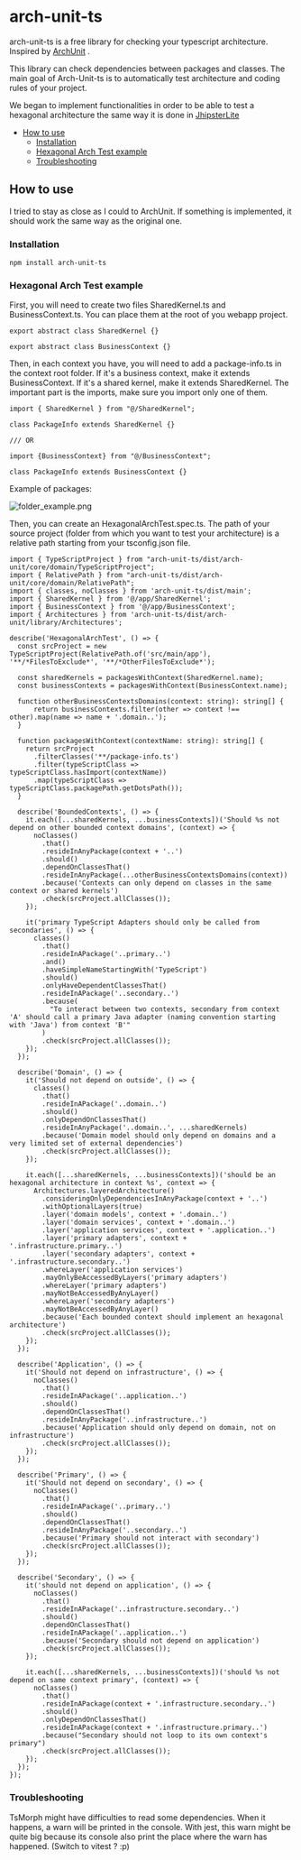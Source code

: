 # arch-unit-ts

arch-unit-ts is a free library for checking your typescript architecture. Inspired by [ArchUnit](https://github.com/TNG/ArchUnit) .

This library can check dependencies between packages and classes. The main goal of Arch-Unit-ts is to automatically test architecture and coding rules of your project.

We began to implement functionalities in order to be able to test a hexagonal architecture the same way it is done in [JhipsterLite](https://github.com/jhipster/jhipster-lite/blob/main/src/test/java/tech/jhipster/lite/HexagonalArchTest.java)

<!-- TOC -->

- [How to use](#how-to-use)
  - [Installation](#installation)
  - [Hexagonal Arch Test example](#hexagonal-arch-test-example)
  - [Troubleshooting](#troubleshooting)
  <!-- TOC -->

## How to use

I tried to stay as close as I could to ArchUnit. If something is implemented, it should work the same way as the original one.

### Installation

`npm install arch-unit-ts`

### Hexagonal Arch Test example

First, you will need to create two files SharedKernel.ts and BusinessContext.ts.
You can place them at the root of you webapp project.

```
export abstract class SharedKernel {}
```

```
export abstract class BusinessContext {}
```

Then, in each context you have, you will need to add a package-info.ts in the context root folder.
If it's a business context, make it extends BusinessContext.
If it's a shared kernel, make it extends SharedKernel.
The important part is the imports, make sure you import only one of them.

```
import { SharedKernel } from "@/SharedKernel";

class PackageInfo extends SharedKernel {}

/// OR

import {BusinessContext} from "@/BusinessContext";

class PackageInfo extends BusinessContext {}
```

Example of packages:

![folder_example.png](https://github.com/teyma/arch-unit-ts/blob/main/src/main/resouces/folder_example.png?raw=true)

Then, you can create an HexagonalArchTest.spec.ts.
The path of your source project (folder from which you want to test your architecture) is a relative path starting from your tsconfig.json file.

```
import { TypeScriptProject } from "arch-unit-ts/dist/arch-unit/core/domain/TypeScriptProject";
import { RelativePath } from "arch-unit-ts/dist/arch-unit/core/domain/RelativePath";
import { classes, noClasses } from 'arch-unit-ts/dist/main';
import { SharedKernel } from '@/app/SharedKernel';
import { BusinessContext } from '@/app/BusinessContext';
import { Architectures } from 'arch-unit-ts/dist/arch-unit/library/Architectures';

describe('HexagonalArchTest', () => {
  const srcProject = new TypeScriptProject(RelativePath.of('src/main/app'), '**/*FilesToExclude*', '**/*OtherFilesToExclude*');

  const sharedKernels = packagesWithContext(SharedKernel.name);
  const businessContexts = packagesWithContext(BusinessContext.name);

  function otherBusinessContextsDomains(context: string): string[] {
      return businessContexts.filter(other => context !== other).map(name => name + '.domain..');
  }

  function packagesWithContext(contextName: string): string[] {
    return srcProject
      .filterClasses('**/package-info.ts')
      .filter(typeScriptClass => typeScriptClass.hasImport(contextName))
      .map(typeScriptClass => typeScriptClass.packagePath.getDotsPath());
  }

  describe('BoundedContexts', () => {
    it.each([...sharedKernels, ...businessContexts])('Should %s not depend on other bounded context domains', (context) => {
      noClasses()
        .that()
        .resideInAnyPackage(context + '..')
        .should()
        .dependOnClassesThat()
        .resideInAnyPackage(...otherBusinessContextsDomains(context))
        .because('Contexts can only depend on classes in the same context or shared kernels')
        .check(srcProject.allClasses());
    });

    it('primary TypeScript Adapters should only be called from secondaries', () => {
      classes()
        .that()
        .resideInAPackage('..primary..')
        .and()
        .haveSimpleNameStartingWith('TypeScript')
        .should()
        .onlyHaveDependentClassesThat()
        .resideInAPackage('..secondary..')
        .because(
          "To interact between two contexts, secondary from context 'A' should call a primary Java adapter (naming convention starting with 'Java') from context 'B'"
        )
        .check(srcProject.allClasses());
    });
  });

  describe('Domain', () => {
    it('Should not depend on outside', () => {
      classes()
        .that()
        .resideInAPackage('..domain..')
        .should()
        .onlyDependOnClassesThat()
        .resideInAnyPackage('..domain..', ...sharedKernels)
        .because('Domain model should only depend on domains and a very limited set of external dependencies')
        .check(srcProject.allClasses());
    });

    it.each([...sharedKernels, ...businessContexts])('should be an hexagonal architecture in context %s', context => {
      Architectures.layeredArchitecture()
        .consideringOnlyDependenciesInAnyPackage(context + '..')
        .withOptionalLayers(true)
        .layer('domain models', context + '.domain..')
        .layer('domain services', context + '.domain..')
        .layer('application services', context + '.application..')
        .layer('primary adapters', context + '.infrastructure.primary..')
        .layer('secondary adapters', context + '.infrastructure.secondary..')
        .whereLayer('application services')
        .mayOnlyBeAccessedByLayers('primary adapters')
        .whereLayer('primary adapters')
        .mayNotBeAccessedByAnyLayer()
        .whereLayer('secondary adapters')
        .mayNotBeAccessedByAnyLayer()
        .because('Each bounded context should implement an hexagonal architecture')
        .check(srcProject.allClasses());
    });
  });

  describe('Application', () => {
    it('Should not depend on infrastructure', () => {
      noClasses()
        .that()
        .resideInAPackage('..application..')
        .should()
        .dependOnClassesThat()
        .resideInAnyPackage('..infrastructure..')
        .because('Application should only depend on domain, not on infrastructure')
        .check(srcProject.allClasses());
    });
  });

  describe('Primary', () => {
    it('Should not depend on secondary', () => {
      noClasses()
        .that()
        .resideInAPackage('..primary..')
        .should()
        .dependOnClassesThat()
        .resideInAnyPackage('..secondary..')
        .because('Primary should not interact with secondary')
        .check(srcProject.allClasses());
    });
  });

  describe('Secondary', () => {
    it('should not depend on application', () => {
      noClasses()
        .that()
        .resideInAPackage('..infrastructure.secondary..')
        .should()
        .dependOnClassesThat()
        .resideInAPackage('..application..')
        .because('Secondary should not depend on application')
        .check(srcProject.allClasses());
    });

    it.each([...sharedKernels, ...businessContexts])('should %s not depend on same context primary', (context) => {
      noClasses()
        .that()
        .resideInAPackage(context + '.infrastructure.secondary..')
        .should()
        .onlyDependOnClassesThat()
        .resideInAPackage(context + '.infrastructure.primary..')
        .because("Secondary should not loop to its own context's primary")
        .check(srcProject.allClasses());
    });
  });
});
```

### Troubleshooting

TsMorph might have difficulties to read some dependencies.
When it happens, a warn will be printed in the console.
With jest, this warn might be quite big because its console also print the place where the warn has happened. (Switch to vitest ? :p)
